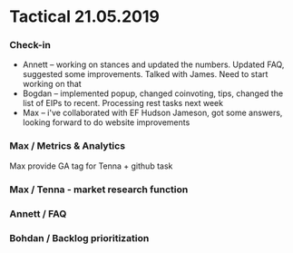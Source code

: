 # Tactical 21.05.2019

### Check-in

* Annett – working on stances and updated the numbers. Updated FAQ, suggested some improvements. Talked with James. Need to start working on that
* Bogdan – implemented popup, changed coinvoting, tips, changed the list of EIPs to recent. Processing rest tasks next week
* Max – i've collaborated with EF Hudson Jameson, got some answers, looking forward to do website improvements

### Max / Metrics & Analytics

Max provide GA tag for Tenna + github task

### Max / Tenna - market research function



### Annett / FAQ

### Bohdan / Backlog prioritization



